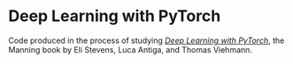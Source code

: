 # Deep Learning with PyTorch

Code produced in the process of studying [_Deep Learning with PyTorch_](https://pytorch.org/deep-learning-with-pytorch), the Manning book by Eli Stevens, Luca Antiga, and Thomas Viehmann.